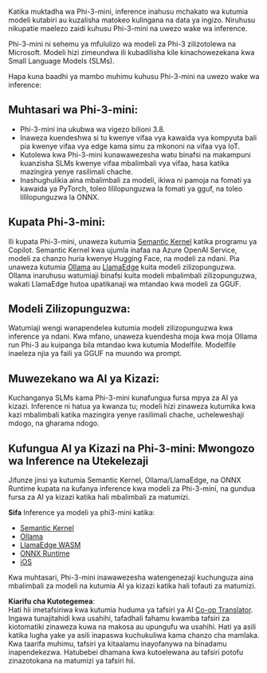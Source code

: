 <!--
CO_OP_TRANSLATOR_METADATA:
{
  "original_hash": "f1ff728038c4f554b660a36b76cbdd6e",
  "translation_date": "2025-07-16T21:12:15+00:00",
  "source_file": "md/01.Introduction/03/overview.md",
  "language_code": "sw"
}
-->
Katika muktadha wa Phi-3-mini, inference inahusu mchakato wa kutumia modeli kutabiri au kuzalisha matokeo kulingana na data ya ingizo. Niruhusu nikupatie maelezo zaidi kuhusu Phi-3-mini na uwezo wake wa inference.

Phi-3-mini ni sehemu ya mfululizo wa modeli za Phi-3 zilizotolewa na Microsoft. Modeli hizi zimeundwa ili kubadilisha kile kinachowezekana kwa Small Language Models (SLMs).

Hapa kuna baadhi ya mambo muhimu kuhusu Phi-3-mini na uwezo wake wa inference:

## **Muhtasari wa Phi-3-mini:**
- Phi-3-mini ina ukubwa wa vigezo bilioni 3.8.
- Inaweza kuendeshwa si tu kwenye vifaa vya kawaida vya kompyuta bali pia kwenye vifaa vya edge kama simu za mkononi na vifaa vya IoT.
- Kutolewa kwa Phi-3-mini kunawawezesha watu binafsi na makampuni kuanzisha SLMs kwenye vifaa mbalimbali vya vifaa, hasa katika mazingira yenye rasilimali chache.
- Inashughulikia aina mbalimbali za modeli, ikiwa ni pamoja na fomati ya kawaida ya PyTorch, toleo lililopunguzwa la fomati ya gguf, na toleo lililopunguzwa la ONNX.

## **Kupata Phi-3-mini:**
Ili kupata Phi-3-mini, unaweza kutumia [Semantic Kernel](https://github.com/microsoft/SemanticKernelCookBook?WT.mc_id=aiml-138114-kinfeylo) katika programu ya Copilot. Semantic Kernel kwa ujumla inafaa na Azure OpenAI Service, modeli za chanzo huria kwenye Hugging Face, na modeli za ndani.
Pia unaweza kutumia [Ollama](https://ollama.com) au [LlamaEdge](https://llamaedge.com) kuita modeli zilizopunguzwa. Ollama inaruhusu watumiaji binafsi kuita modeli mbalimbali zilizopunguzwa, wakati LlamaEdge hutoa upatikanaji wa mtandao kwa modeli za GGUF.

## **Modeli Zilizopunguzwa:**
Watumiaji wengi wanapendelea kutumia modeli zilizopunguzwa kwa inference ya ndani. Kwa mfano, unaweza kuendesha moja kwa moja Ollama run Phi-3 au kuipanga bila mtandao kwa kutumia Modelfile. Modelfile inaeleza njia ya faili ya GGUF na muundo wa prompt.

## **Muwezekano wa AI ya Kizazi:**
Kuchanganya SLMs kama Phi-3-mini kunafungua fursa mpya za AI ya kizazi. Inference ni hatua ya kwanza tu; modeli hizi zinaweza kutumika kwa kazi mbalimbali katika mazingira yenye rasilimali chache, ucheleweshaji mdogo, na gharama ndogo.

## **Kufungua AI ya Kizazi na Phi-3-mini: Mwongozo wa Inference na Utekelezaji**  
Jifunze jinsi ya kutumia Semantic Kernel, Ollama/LlamaEdge, na ONNX Runtime kupata na kufanya inference kwa modeli za Phi-3-mini, na gundua fursa za AI ya kizazi katika hali mbalimbali za matumizi.

**Sifa**
Inference ya modeli ya phi3-mini katika:

- [Semantic Kernel](https://github.com/Azure-Samples/Phi-3MiniSamples/tree/main/semantickernel?WT.mc_id=aiml-138114-kinfeylo)
- [Ollama](https://github.com/Azure-Samples/Phi-3MiniSamples/tree/main/ollama?WT.mc_id=aiml-138114-kinfeylo)
- [LlamaEdge WASM](https://github.com/Azure-Samples/Phi-3MiniSamples/tree/main/wasm?WT.mc_id=aiml-138114-kinfeylo)
- [ONNX Runtime](https://github.com/Azure-Samples/Phi-3MiniSamples/tree/main/onnx?WT.mc_id=aiml-138114-kinfeylo)
- [iOS](https://github.com/Azure-Samples/Phi-3MiniSamples/tree/main/ios?WT.mc_id=aiml-138114-kinfeylo)

Kwa muhtasari, Phi-3-mini inawawezesha watengenezaji kuchunguza aina mbalimbali za modeli na kutumia AI ya kizazi katika hali tofauti za matumizi.

**Kiarifu cha Kutotegemea**:  
Hati hii imetafsiriwa kwa kutumia huduma ya tafsiri ya AI [Co-op Translator](https://github.com/Azure/co-op-translator). Ingawa tunajitahidi kwa usahihi, tafadhali fahamu kwamba tafsiri za kiotomatiki zinaweza kuwa na makosa au upungufu wa usahihi. Hati ya asili katika lugha yake ya asili inapaswa kuchukuliwa kama chanzo cha mamlaka. Kwa taarifa muhimu, tafsiri ya kitaalamu inayofanywa na binadamu inapendekezwa. Hatubebei dhamana kwa kutoelewana au tafsiri potofu zinazotokana na matumizi ya tafsiri hii.